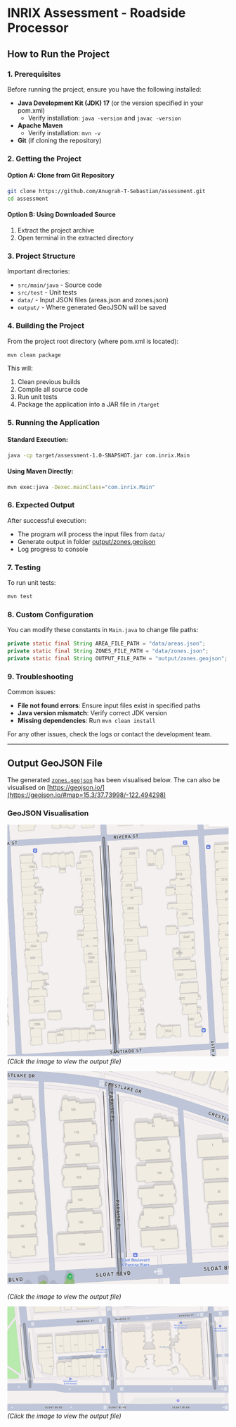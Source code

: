 # INRIX Assessment - Roadside Processor

## How to Run the Project

### 1. Prerequisites

Before running the project, ensure you have the following installed:

- **Java Development Kit (JDK) 17** (or the version specified in your pom.xml)
   - Verify installation: `java -version` and `javac -version`
- **Apache Maven**
   - Verify installation: `mvn -v`
- **Git** (if cloning the repository)

### 2. Getting the Project

#### Option A: Clone from Git Repository
```sh
git clone https://github.com/Anugrah-T-Sebastian/assessment.git
cd assessment
```

#### Option B: Using Downloaded Source
1. Extract the project archive
2. Open terminal in the extracted directory

### 3. Project Structure

Important directories:
- `src/main/java` - Source code
- `src/test` - Unit tests
- `data/` - Input JSON files (areas.json and zones.json)
- `output/` - Where generated GeoJSON will be saved

### 4. Building the Project

From the project root directory (where pom.xml is located):

```sh
mvn clean package
```

This will:
1. Clean previous builds
2. Compile all source code
3. Run unit tests
4. Package the application into a JAR file in `/target`

### 5. Running the Application

#### Standard Execution:
```sh
java -cp target/assessment-1.0-SNAPSHOT.jar com.inrix.Main
```

#### Using Maven Directly:
```sh
mvn exec:java -Dexec.mainClass="com.inrix.Main"
```

### 6. Expected Output

After successful execution:
- The program will process the input files from `data/`
- Generate output in folder [output/zones.geojson](./output/zones.geojson)
- Log progress to console

### 7. Testing

To run unit tests:
```sh
mvn test
```

### 8. Custom Configuration

You can modify these constants in `Main.java` to change file paths:
```java
private static final String AREA_FILE_PATH = "data/areas.json";
private static final String ZONES_FILE_PATH = "data/zones.json"; 
private static final String OUTPUT_FILE_PATH = "output/zones.geojson";
```

### 9. Troubleshooting

Common issues:
- **File not found errors**: Ensure input files exist in specified paths
- **Java version mismatch**: Verify correct JDK version
- **Missing dependencies**: Run `mvn clean install`

For any other issues, check the logs or contact the development team.

---

## Output GeoJSON File
The generated [`zones.geojson`](./output/zones.geojson) has been visualised below. The can also be visualised on [https://geojson.io/](https://geojson.io/#map=15.3/37.73998/-122.494298)

### GeoJSON Visualisation


[![GeoJSON Zones Map 1](./output/images/zone_1.png)](./output/zones.geojson)
<br>
*(Click the image to view the output file)*


[![GeoJSON Zones Map 1](./output/images/zone_3.png)](./output/zones.geojson)  
<br>
*(Click the image to view the output file)*


[![GeoJSON Zones Map 1](./output/images/zone_2.png)](./output/zones.geojson)
<br>
*(Click the image to view the output file)*


